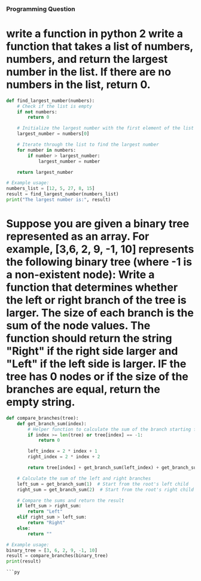 ### Programming Question

# write a function in python 2 write a function that takes a list of numbers, numbers, and return the largest number in the list. If there are no numbers in the list, return 0. 
```py
def find_largest_number(numbers):
    # Check if the list is empty
    if not numbers:
        return 0

    # Initialize the largest number with the first element of the list
    largest_number = numbers[0]

    # Iterate through the list to find the largest number
    for number in numbers:
        if number > largest_number:
            largest_number = number

    return largest_number

# Example usage:
numbers_list = [12, 5, 27, 8, 15]
result = find_largest_number(numbers_list)
print("The largest number is:", result)
```
# Suppose you are given a binary tree represented as an array. For example, [3,6, 2, 9, -1, 10] represents the following binary tree (where -1 is a non-existent node): Write a function that determines whether the left or right branch of the tree is larger. The size of each branch is the sum of the node values. The function should return the string "Right" if the right side larger and "Left" if the left side is larger. IF the tree has 0 nodes or if the size of the branches are equal, return the empty string. 

```py
def compare_branches(tree):
    def get_branch_sum(index):
        # Helper function to calculate the sum of the branch starting from the given index
        if index >= len(tree) or tree[index] == -1:
            return 0

        left_index = 2 * index + 1
        right_index = 2 * index + 2

        return tree[index] + get_branch_sum(left_index) + get_branch_sum(right_index)

    # Calculate the sum of the left and right branches
    left_sum = get_branch_sum(1)  # Start from the root's left child
    right_sum = get_branch_sum(2)  # Start from the root's right child

    # Compare the sums and return the result
    if left_sum > right_sum:
        return "Left"
    elif right_sum > left_sum:
        return "Right"
    else:
        return ""

# Example usage:
binary_tree = [3, 6, 2, 9, -1, 10]
result = compare_branches(binary_tree)
print(result)

```py

